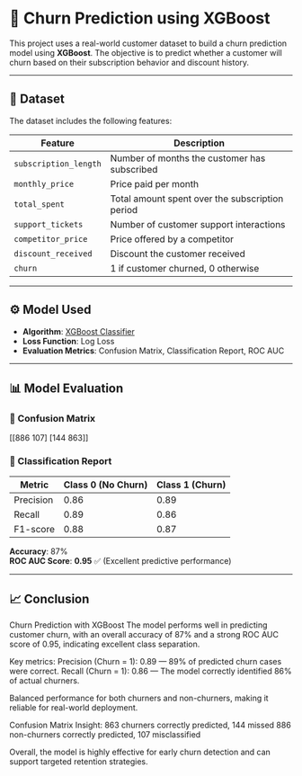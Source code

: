 # 🔄 Churn Prediction using XGBoost

This project uses a real-world customer dataset to build a churn prediction model using **XGBoost**. The objective is to predict whether a customer will churn based on their subscription behavior and discount history.

---

## 📂 Dataset

The dataset includes the following features:

| Feature              | Description                                     |
|----------------------|-------------------------------------------------|
| `subscription_length`| Number of months the customer has subscribed    |
| `monthly_price`      | Price paid per month                            |
| `total_spent`        | Total amount spent over the subscription period |
| `support_tickets`    | Number of customer support interactions         |
| `competitor_price`   | Price offered by a competitor                   |
| `discount_received`  | Discount the customer received                  |
| `churn`              | 1 if customer churned, 0 otherwise              |

---

## ⚙️ Model Used

- **Algorithm**: [XGBoost Classifier](https://xgboost.readthedocs.io/en/stable/)
- **Loss Function**: Log Loss
- **Evaluation Metrics**: Confusion Matrix, Classification Report, ROC AUC

---

## 📊 Model Evaluation

### 🔢 Confusion Matrix
[[886 107] [144 863]]

### 📄 Classification Report

| Metric     | Class 0 (No Churn) | Class 1 (Churn) |
|------------|--------------------|-----------------|
| Precision  | 0.86               | 0.89            |
| Recall     | 0.89               | 0.86            |
| F1-score   | 0.88               | 0.87            |

**Accuracy**: 87%  
**ROC AUC Score**: **0.95** ✅ (Excellent predictive performance)

---

## 📈 Conclusion

Churn Prediction with XGBoost
The model performs well in predicting customer churn, with an overall accuracy of 87% and a strong ROC AUC score of 0.95, indicating excellent class separation.

Key metrics:
Precision (Churn = 1): 0.89 — 89% of predicted churn cases were correct.
Recall (Churn = 1): 0.86 — The model correctly identified 86% of actual churners.

Balanced performance for both churners and non-churners, making it reliable for real-world deployment.

Confusion Matrix Insight:
863 churners correctly predicted, 144 missed
886 non-churners correctly predicted, 107 misclassified

Overall, the model is highly effective for early churn detection and can support targeted retention strategies.
